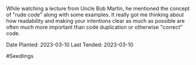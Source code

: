 ---
---

While watching a lecture from Uncle Bob Martin, he mentioned the concept of "rude code" along with some examples. It really got me thinking about how readability and making your intentions clear as much as possible are often much more important than code duplication or otherwise "correct" code.

Date Planted: 2023-03-10
Last Tended: 2023-03-10

#Seedlings